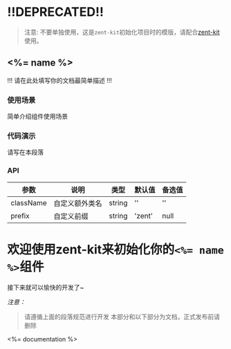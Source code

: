 # !!DEPRECATED!!

> 注意: 不要单独使用，这是`zent-kit`初始化项目时的模版，请配合[zent-kit](https://github.com/youzan/zent-kit)使用。

## <%= name %>

!!! 请在此处填写你的文档最简单描述 !!!

### 使用场景

简单介绍组件使用场景

### 代码演示

请写在本段落

### API

| 参数 | 说明 | 类型 | 默认值 | 备选值 |
|------|------|------|--------|--------|
| className | 自定义额外类名 | string | '' | '' |
| prefix | 自定义前缀 | string | 'zent' | null |

# 欢迎使用zent-kit来初始化你的`<%= name %>`组件

接下来就可以愉快的开发了~

*注意：*

> 请遵循上面的段落规范进行开发
> 本部分和以下部分为文档，正式发布前请删除

<%= documentation %>
